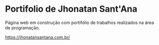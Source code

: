 # Portifolio de Jhonatan Sant'Ana

Página web em construção com portifólio de trabalhos realizados na área de programação.

https://jhonatansantana.com.br/
